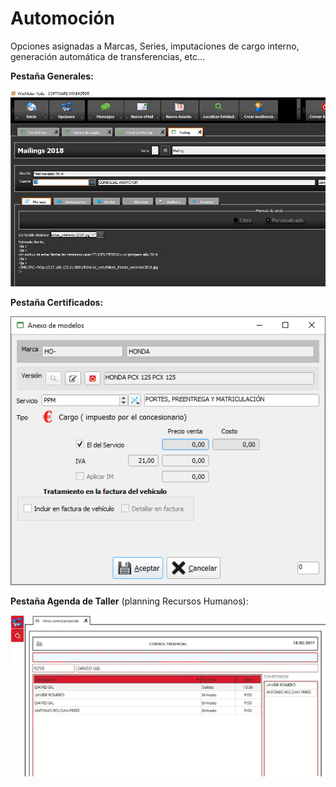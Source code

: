 # Automoción

Opciones asignadas a Marcas, Series, imputaciones de cargo interno, generación automática de transferencias, etc...

**Pestaña Generales:**

![](../../../.gitbook/assets/image%20%28181%29.png)

**Pestaña Certificados:**

![](../../../.gitbook/assets/image%20%28308%29.png)

**Pestaña Agenda de Taller** \(planning Recursos Humanos\):

![](../../../.gitbook/assets/image%20%2851%29.png)

